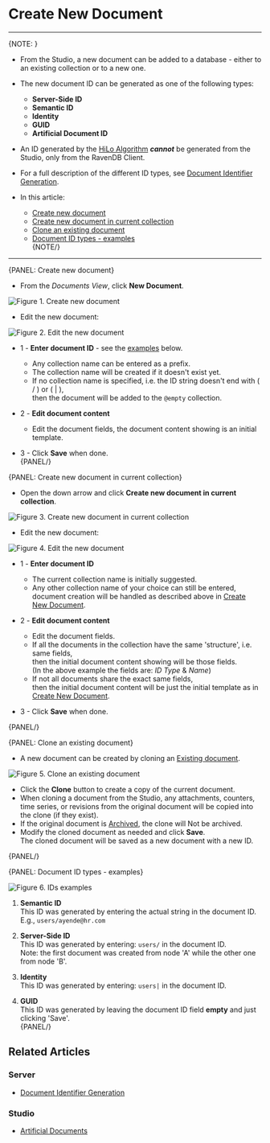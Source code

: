 ﻿# Create New Document
---

{NOTE: }

* From the Studio, a new document can be added to a database - either to an existing collection or to a new one.

* The new document ID can be generated as one of the following types:  
  * **Server-Side ID**  
  * **Semantic ID**  
  * **Identity**  
  * **GUID**  
  * **Artificial Document ID**  

* An ID generated by the [HiLo Algorithm](../../../client-api/document-identifiers/hilo-algorithm) ***cannot*** be generated from the Studio, only from the RavenDB Client.  

* For a full description of the different ID types, see [Document Identifier Generation](../../../server/kb/document-identifier-generation).  

* In this article:  
  * [Create new document](../../../studio/database/documents/create-new-document#create-new-document)  
  * [Create new document in current collection](../../../studio/database/documents/create-new-document#create-new-document-in-current-collection)  
  * [Clone an existing document](../../../studio/database/documents/create-new-document#clone-an-existing-document)  
  * [Document ID types - examples](../../../studio/database/documents/create-new-document#document-id-types---examples)  
{NOTE/}

---

{PANEL: Create new document}

* From the _Documents View_, click **New Document**.  

![Figure 1. Create new document](images/create-new-document-1.png "Create new document")

* Edit the new document:  

![Figure 2. Edit the new document](images/create-new-document-2.png "Edit the new document")

* 1 - **Enter document ID** - see the [examples](../../../studio/database/documents/create-new-document#document-id-types---examples) below.  
  * Any collection name can be entered as a prefix.  
  * The collection name will be created if it doesn't exist yet.  
  * If no collection name is specified, i.e. the ID string doesn't end with ( / ) or ( | ),  
    then the document will be added to the `@empty` collection.  

* 2 - **Edit document content**    
  * Edit the document fields, the document content showing is an initial template.  

* 3 - Click **Save** when done.  
{PANEL/}

{PANEL: Create new document in current collection}

* Open the down arrow and click **Create new document in current collection**.  

![Figure 3. Create new document in current collection](images/create-new-document-3.png "Create new document in current collection")

* Edit the new document:  

![Figure 4. Edit the new document](images/create-new-document-4.png "Edit the new document")

* 1 - **Enter document ID**  
  * The current collection name is initially suggested.  
  * Any other collection name of your choice can still be entered,  
    document creation will be handled as described above in [Create New Document](../../../studio/database/documents/create-new-document#create-new-document).  

* 2 - **Edit document content**  
  * Edit the document fields.
  * If all the documents in the collection have the same 'structure', i.e. same fields,  
    then the initial document content showing will be those fields.  
    (In the above example the fields are: _ID Type_ & _Name_)  
  * If not all documents share the exact same fields,  
    then the initial document content will be just the initial template as in [Create New Document](../../../studio/database/documents/create-new-document#create-new-document).

* 3 - Click **Save** when done.  

{PANEL/}

{PANEL: Clone an existing document}

* A new document can be created by cloning an [Existing document](../../../studio/database/documents/document-view).

![Figure 5. Clone an existing document](images/create-new-document-5.png "Clone an existing document")

* Click the **Clone** button to create a copy of the current document.  
* When cloning a document from the Studio, any attachments, counters, time series, or revisions from the original document will be copied into the clone (if they exist).
* If the original document is [Archived](../../../data-archival/overview), the clone will Not be archived.
* Modify the cloned document as needed and click **Save**.  
  The cloned document will be saved as a new document with a new ID.  

{PANEL/}

{PANEL: Document ID types - examples}

![Figure 6. IDs examples](images/create-new-document-6.png "IDs examples")

1. **Semantic ID**  
   This ID was generated by entering the actual string in the document ID.  
   E.g., `users/ayende@hr.com`  

2. **Server-Side ID**  
   This ID was generated by entering: `users/` in the document ID.  
   Note: the first document was created from node 'A' while the other one from node 'B'.  

3. **Identity**  
   This ID was generated by entering: `users|` in the document ID.  

4. **GUID**  
   This ID was generated by leaving the document ID field **empty** and just clicking 'Save'.  
{PANEL/}

## Related Articles

### Server
- [Document Identifier Generation](../../../server/kb/document-identifier-generation)

### Studio
- [Artificial Documents](../../../studio/database/indexes/create-map-reduce-index#saving-map-reduce-results-in-a-collection-(artificial-documents))
